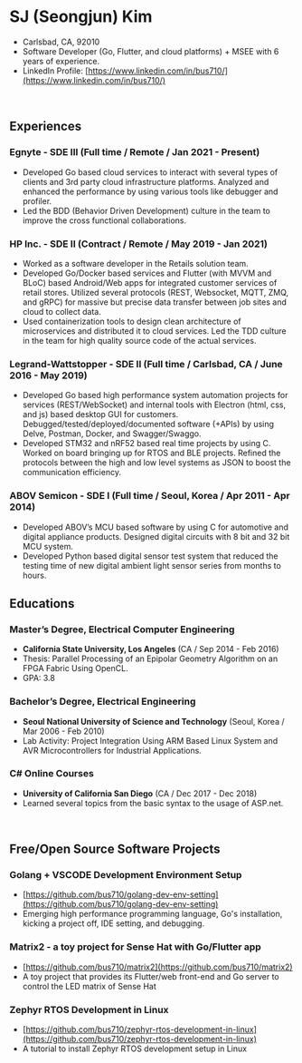 # SJ (Seongjun) Kim 
- Carlsbad, CA, 92010
- Software Developer (Go, Flutter, and cloud platforms) + MSEE with 6 years of experience.
- LinkedIn Profile: [https://www.linkedin.com/in/bus710/](https://www.linkedin.com/in/bus710/)

<br/>

## Experiences

### Egnyte - SDE III (Full time / Remote / Jan 2021 - Present)
- Developed Go based cloud services to interact with several types of clients and 3rd party cloud infrastructure platforms. Analyzed and enhanced the performance by using various tools like debugger and profiler.
- Led the BDD (Behavior Driven Development) culture in the team to improve the cross functional collaborations.

### HP Inc. - SDE II (Contract / Remote / May 2019 - Jan 2021)
- Worked as a software developer in the Retails solution team. 
- Developed Go/Docker based services and Flutter (with MVVM and BLoC) based Android/Web apps for integrated customer services of retail stores. Utilized several protocols (REST, Websocket, MQTT, ZMQ, and gRPC) for massive but precise data transfer between job sites and cloud to collect data. 
- Used containerization tools to design clean architecture of microservices and distributed it to cloud services. Led the TDD culture in the team for high quality source code of the actual services.

### Legrand-Wattstopper - SDE II (Full time / Carlsbad, CA / June 2016 - May 2019)
- Developed Go based high performance system automation projects for services (REST/WebSocket) and internal tools with Electron (html, css, and js) based desktop GUI for customers. Debugged/tested/deployed/documented software (+APIs) by using Delve, Postman, Docker, and Swagger/Swaggo. 
- Developed STM32 and nRF52 based real time projects by using C. Worked on board bringing up for RTOS and BLE projects. Refined the protocols between the high and low level systems as JSON to boost the communication efficiency. 
 
### ABOV Semicon - SDE I (Full time / Seoul, Korea / Apr 2011 - Apr 2014)
- Developed ABOV’s MCU based software by using C for automotive and digital appliance products. Designed digital circuits with 8 bit and 32 bit MCU system. 
- Developed Python based digital sensor test system that reduced the testing time of new digital ambient light sensor series from months to hours.

<div style="page-break-after: always;"></div>

## Educations

### Master’s Degree, Electrical Computer Engineering
- **California State University, Los Angeles** (CA / Sep 2014 - Feb 2016)
- Thesis: Parallel Processing of an Epipolar Geometry Algorithm on an FPGA Fabric Using OpenCL.
- GPA: 3.8

### Bachelor’s Degree, Electrical Engineering
- **Seoul National University of Science and Technology** (Seoul, Korea / Mar 2006 - Feb 2010)
- Lab Activity: Project Integration Using ARM Based Linux System and AVR Microcontrollers for Industrial Applications.

### C# Online Courses
- **University of California San Diego** (CA / Dec 2017 - Dec 2018)
- Learned several topics from the basic syntax to the usage of ASP.net. 

<br/>

## Free/Open Source Software Projects

### Golang + VSCODE Development Environment Setup
- [https://github.com/bus710/golang-dev-env-setting](https://github.com/bus710/golang-dev-env-setting)
- Emerging high performance programming language, Go's installation, kicking a project off, IDE setting, and debugging.
 
### Matrix2 - a toy project for Sense Hat with Go/Flutter app
- [https://github.com/bus710/matrix2](https://github.com/bus710/matrix2)
- A toy project that provides its Flutter/web front-end and Go server to control the LED matrix of Sense Hat

### Zephyr RTOS Development in Linux
- [https://github.com/bus710/zephyr-rtos-development-in-linux](https://github.com/bus710/zephyr-rtos-development-in-linux)
- A tutorial to install Zephyr RTOS development setup in Linux
